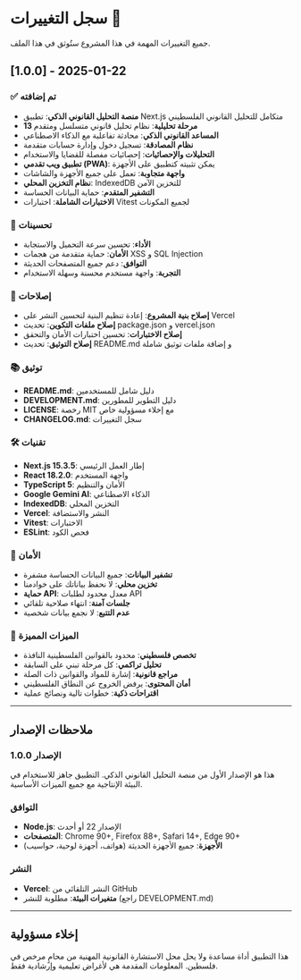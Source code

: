 # سجل التغييرات 📝

جميع التغييرات المهمة في هذا المشروع ستُوثق في هذا الملف.

## [1.0.0] - 2025-01-22

### ✅ تم إضافته
- **منصة التحليل القانوني الذكي**: تطبيق Next.js متكامل للتحليل القانوني الفلسطيني
- **13 مرحلة تحليلية**: نظام تحليل قانوني متسلسل ومتقدم
- **المساعد القانوني الذكي**: محادثة تفاعلية مع الذكاء الاصطناعي
- **نظام المصادقة**: تسجيل دخول وإدارة حسابات متقدمة
- **التحليلات والإحصائيات**: إحصائيات مفصلة للقضايا والاستخدام
- **تطبيق ويب تقدمي (PWA)**: يمكن تثبيته كتطبيق على الأجهزة
- **واجهة متجاوبة**: تعمل على جميع الأجهزة والشاشات
- **نظام التخزين المحلي**: IndexedDB للتخزين الآمن
- **التشفير المتقدم**: حماية البيانات الحساسة
- **الاختبارات الشاملة**: اختبارات Vitest لجميع المكونات

### 🔧 تحسينات
- **الأداء**: تحسين سرعة التحميل والاستجابة
- **الأمان**: حماية متقدمة من هجمات XSS و SQL Injection
- **التوافق**: دعم جميع المتصفحات الحديثة
- **التجربة**: واجهة مستخدم محسنة وسهلة الاستخدام

### 🐛 إصلاحات
- **إصلاح بنية المشروع**: إعادة تنظيم البنية لتحسين النشر على Vercel
- **إصلاح ملفات التكوين**: تحديث package.json و vercel.json
- **إصلاح الاختبارات**: تحسين اختبارات الأمان والتحقق
- **إصلاح التوثيق**: تحديث README.md و إضافة ملفات توثيق شاملة

### 📚 توثيق
- **README.md**: دليل شامل للمستخدمين
- **DEVELOPMENT.md**: دليل التطوير للمطورين
- **LICENSE**: رخصة MIT مع إخلاء مسؤولية خاص
- **CHANGELOG.md**: سجل التغييرات

### 🛠️ تقنيات
- **Next.js 15.3.5**: إطار العمل الرئيسي
- **React 18.2.0**: واجهة المستخدم
- **TypeScript 5**: الأمان والتنظيم
- **Google Gemini AI**: الذكاء الاصطناعي
- **IndexedDB**: التخزين المحلي
- **Vercel**: النشر والاستضافة
- **Vitest**: الاختبارات
- **ESLint**: فحص الكود

### 🔐 الأمان
- **تشفير البيانات**: جميع البيانات الحساسة مشفرة
- **تخزين محلي**: لا نحفظ بياناتك على خوادمنا
- **حماية API**: معدل محدود لطلبات API
- **جلسات آمنة**: انتهاء صلاحية تلقائي
- **عدم التتبع**: لا نجمع بيانات شخصية

### 🌟 الميزات المميزة
- **تخصص فلسطيني**: محدود بالقوانين الفلسطينية النافذة
- **تحليل تراكمي**: كل مرحلة تبني على السابقة
- **مراجع قانونية**: إشارة للمواد والقوانين ذات الصلة
- **أمان المحتوى**: يرفض الخروج عن النطاق الفلسطيني
- **اقتراحات ذكية**: خطوات تالية ونصائح عملية

---

## ملاحظات الإصدار

### الإصدار 1.0.0
هذا هو الإصدار الأول من منصة التحليل القانوني الذكي. التطبيق جاهز للاستخدام في البيئة الإنتاجية مع جميع الميزات الأساسية.

### التوافق
- **Node.js**: الإصدار 22 أو أحدث
- **المتصفحات**: Chrome 90+, Firefox 88+, Safari 14+, Edge 90+
- **الأجهزة**: جميع الأجهزة الحديثة (هواتف، أجهزة لوحية، حواسيب)

### النشر
- **Vercel**: النشر التلقائي من GitHub
- **متغيرات البيئة**: مطلوبة للنشر (راجع DEVELOPMENT.md)

---

## إخلاء مسؤولية

هذا التطبيق أداة مساعدة ولا يحل محل الاستشارة القانونية المهنية من محامٍ مرخص في فلسطين. المعلومات المقدمة هي لأغراض تعليمية وإرشادية فقط. 